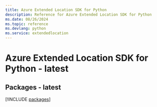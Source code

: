 ```yaml
---
title: Azure Extended Location SDK for Python
description: Reference for Azure Extended Location SDK for Python
ms.date: 08/26/2024
ms.topic: reference
ms.devlang: python
ms.service: extendedlocation
---
```

# Azure Extended Location SDK for Python - latest
## Packages - latest
[!INCLUDE [packages](extended-location-index.md)]